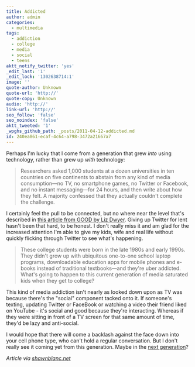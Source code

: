 ```yaml
---
title: Addicted
author: admin
categories:
  - multimedia
tags:
  - addiction
  - college
  - media
  - social
  - teens
aktt_notify_twitter: 'yes'
_edit_last: '1'
_edit_lock: '1302638714:1'
image: ''
quote-author: Unknown
quote-url: 'http://'
quote-copy: Unknown
audio: 'http://'
link-url: 'http://'
seo_follow: 'false'
seo_noindex: 'false'
aktt_tweeted: '1'
_wpghs_github_path: _posts/2011-04-12-addicted.md
id: 240ea861-ecaf-4c64-a798-3472a21667a7
---
```

<p>Perhaps I'm lucky that I come from a generation that grew <em>into</em> using technology, rather than grew up <em>with</em> technology:</p>
<blockquote><p>Researchers asked 1,000 students at a dozen universities in ten countries on five continents to abstain from any kind of media consumption—no TV, no smartphone games, no Twitter or Facebook, and no instant messaging—for 24 hours, and then write about how they felt. A majority confessed that they actually couldn't complete the challenge.</p></blockquote>
<p>I certainly feel the pull to be connected, but no where near the level that's described in <a href="http://www.good.is/post/i-was-itching-like-a-crackhead-study-finds-college-students-addicted-to-media">this article from GOOD by Liz Dwyer</a>. Giving up Twitter for lent hasn't been that hard, to be honest. I don't really miss it and am glad for the increased attention I'm able to give my kids, wife and real life without quickly flicking through Twitter to see what's happening.</p>
<blockquote><p>These college students were born in the late 1980s and early 1990s. They didn't grow up with ubiquitous one-to-one school laptop programs, downloadable education apps for mobile phones and e-books instead of traditional textbooks—and they're uber addicted. What's going to happen to this current generation of media saturated kids when they get to college?</p></blockquote>
<p>This kind of media addiction isn't nearly as looked down upon as TV was because there's the "social" component tacked onto it. If someone's texting, updating Twitter or FaceBook or watching a video their friend liked on YouTube - it's social and good because they're interacting. Whereas if they were sitting in front of a TV screen for that same amount of time, they'd be lazy and anti-social.</p>
<p>I would hope that there will come a backlash against the face down into your cell phone type, who can't hold a regular conversation. But I don't really see it coming yet from this generation. Maybe in the <a href="http://www.flickr.com/photos/lemon/5287224316/">next generation</a>?</p>
<p><em>Article via <a href="http://shawnblanc.net/2011/04/addicted-to-media/">shawnblanc.net</a></em></p>
